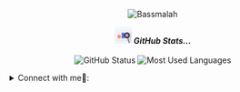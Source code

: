 
<p align="center"><img src ="https://github.com/Ansem-chaieb/Ansem-chaieb/blob/main/ansem.gif" alt = "Bassmalah" class="center"></p>



<p align="center">
<img src="giphy.gif" width="30px" alt="GitHub-Status"/>&nbsp;<i><b>GitHub Stats...</b></i><br><br>
<img src="https://github-readme-stats.vercel.app/api?username=Ansem-chaieb&theme=yeblu" alt="GitHub Status"/>
<img src = "https://github-readme-stats.vercel.app/api/top-langs/?username=Ansem-chaieb&theme=yeblu" alt="Most Used Languages">
</p>


<details>
<summary> Connect with me🤝: </summary>  
<br/>
<a href="https://www.linkedin.com/in/ansem-chaieb-4a808b193/">
  <img align="left" alt="Dave's Linkdein" width="22px" src="https://cdn3.iconfinder.com/data/icons/inficons/512/linkedin.png" />
</a>
<br/>
</details>
